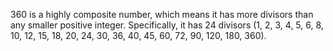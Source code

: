 360 is a highly composite number, which means it has more divisors than any smaller positive integer. Specifically, it has 24 divisors (1, 2, 3, 4, 5, 6, 8, 10, 12, 15, 18, 20, 24, 30, 36, 40, 45, 60, 72, 90, 120, 180, 360).

